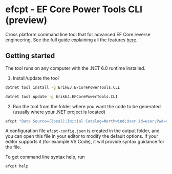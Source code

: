 # efcpt - EF Core Power Tools CLI (preview)

Cross platform command line tool that for advanced EF Core reverse engineering. See the full guide explaining all the features [here](https://github.com/ErikEJ/EFCorePowerTools/wiki/Reverse-Engineering).

## Getting started

The tool runs on any computer with the .NET 6.0 runtime installed.

1. Install/update the tool

```bash
dotnet tool install -g ErikEJ.EFCorePowerTools.CLI
```

```bash
dotnet tool update -g ErikEJ.EFCorePowerTools.CLI
```

2. Run the tool from the folder where you want the code to be generated (usually where your .NET project is located)

```bash
efcpt "Data Source=(local);Initial Catalog=Northwind;User id=user;Pwd=secret123;Encrypt=false" mssql
```

A configuration file `efcpt-config.json` is created in the output folder, and you can open this file in your editor to modify the default options. If your editor supports it (for example VS Code), it will provide syntax guidance for the file.

To get command line syntax help, run

```bash
efcpt help
```
